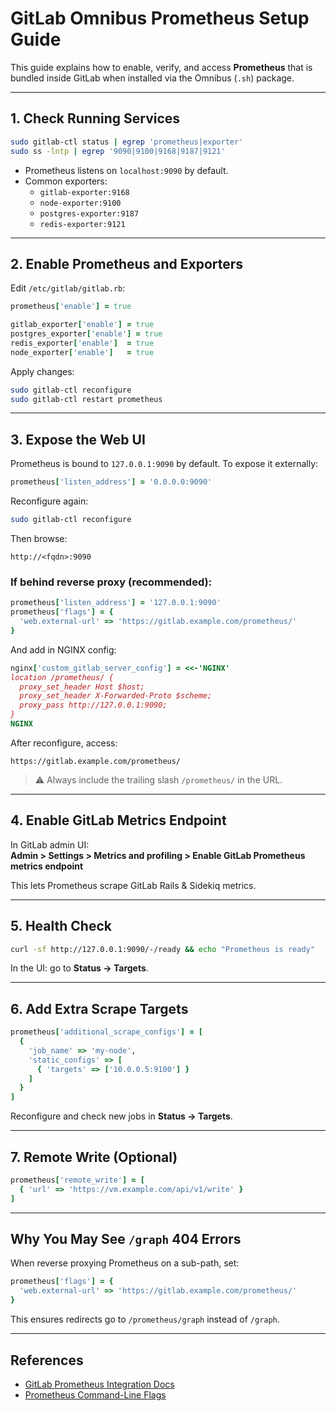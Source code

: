 # GitLab Omnibus Prometheus Setup Guide

This guide explains how to enable, verify, and access **Prometheus** that is bundled inside GitLab when installed via the Omnibus (`.sh`) package.

---

## 1. Check Running Services

```bash
sudo gitlab-ctl status | egrep 'prometheus|exporter'
sudo ss -lntp | egrep '9090|9100|9168|9187|9121'
```

- Prometheus listens on `localhost:9090` by default.  
- Common exporters:  
  - `gitlab-exporter:9168`  
  - `node-exporter:9100`  
  - `postgres-exporter:9187`  
  - `redis-exporter:9121`  

---

## 2. Enable Prometheus and Exporters

Edit `/etc/gitlab/gitlab.rb`:

```ruby
prometheus['enable'] = true

gitlab_exporter['enable'] = true
postgres_exporter['enable'] = true
redis_exporter['enable']  = true
node_exporter['enable']   = true
```

Apply changes:

```bash
sudo gitlab-ctl reconfigure
sudo gitlab-ctl restart prometheus
```

---

## 3. Expose the Web UI

Prometheus is bound to `127.0.0.1:9090` by default. To expose it externally:

```ruby
prometheus['listen_address'] = '0.0.0.0:9090'
```

Reconfigure again:

```bash
sudo gitlab-ctl reconfigure
```

Then browse:

```
http://<fqdn>:9090
```

### If behind reverse proxy (recommended):

```ruby
prometheus['listen_address'] = '127.0.0.1:9090'
prometheus['flags'] = {
  'web.external-url' => 'https://gitlab.example.com/prometheus/'
}
```

And add in NGINX config:

```ruby
nginx['custom_gitlab_server_config'] = <<-'NGINX'
location /prometheus/ {
  proxy_set_header Host $host;
  proxy_set_header X-Forwarded-Proto $scheme;
  proxy_pass http://127.0.0.1:9090;
}
NGINX
```

After reconfigure, access:

```
https://gitlab.example.com/prometheus/
```

> ⚠️ Always include the trailing slash `/prometheus/` in the URL.

---

## 4. Enable GitLab Metrics Endpoint

In GitLab admin UI:  
**Admin > Settings > Metrics and profiling > Enable GitLab Prometheus metrics endpoint**

This lets Prometheus scrape GitLab Rails & Sidekiq metrics.

---

## 5. Health Check

```bash
curl -sf http://127.0.0.1:9090/-/ready && echo "Prometheus is ready"
```

In the UI: go to **Status → Targets**.

---

## 6. Add Extra Scrape Targets

```ruby
prometheus['additional_scrape_configs'] = [
  {
    'job_name' => 'my-node',
    'static_configs' => [
      { 'targets' => ['10.0.0.5:9100'] }
    ]
  }
]
```

Reconfigure and check new jobs in **Status → Targets**.

---

## 7. Remote Write (Optional)

```ruby
prometheus['remote_write'] = [
  { 'url' => 'https://vm.example.com/api/v1/write' }
]
```

---

## Why You May See `/graph` 404 Errors

When reverse proxying Prometheus on a sub-path, set:

```ruby
prometheus['flags'] = {
  'web.external-url' => 'https://gitlab.example.com/prometheus/'
}
```

This ensures redirects go to `/prometheus/graph` instead of `/graph`.

---

## References

- [GitLab Prometheus Integration Docs](https://docs.gitlab.com/omnibus/settings/prometheus.html)
- [Prometheus Command-Line Flags](https://prometheus.io/docs/prometheus/latest/command-line/)
